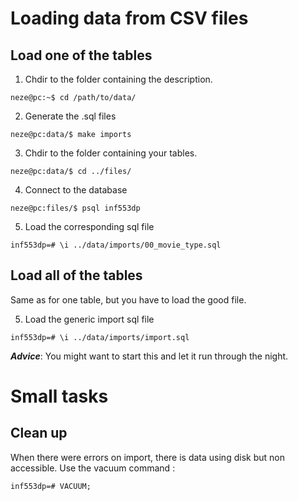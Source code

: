 # Loading data from CSV files

## Load one of the tables

1. Chdir to the folder containing the description.

```
neze@pc:~$ cd /path/to/data/
```

2. Generate the .sql files

```
neze@pc:data/$ make imports
```

3. Chdir to the folder containing your tables.

```
neze@pc:data/$ cd ../files/
```

4. Connect to the database

```
neze@pc:files/$ psql inf553dp
```

5. Load the corresponding sql file

```
inf553dp=# \i ../data/imports/00_movie_type.sql
```

## Load all of the tables

Same as for one table, but you have to load the good file.

5. Load the generic import sql file

```
inf553dp=# \i ../data/imports/import.sql
```

**_Advice_**: You might want to start this and let it run through the night.

# Small tasks

## Clean up

When there were errors on import, there is data using disk but non accessible. Use the vacuum command :

```
inf553dp=# VACUUM;
```
